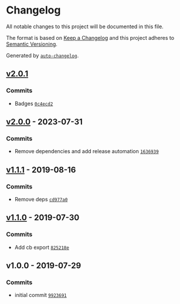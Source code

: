# Changelog

All notable changes to this project will be documented in this file.

The format is based on [Keep a Changelog](https://keepachangelog.com/en/1.0.0/)
and this project adheres to [Semantic Versioning](https://semver.org/spec/v2.0.0.html).

Generated by [`auto-changelog`](https://github.com/CookPete/auto-changelog).

## [v2.0.1](https://github.com/bcomnes/p-temporary-directory/compare/v2.0.0...v2.0.1)

### Commits

- Badges [`0c4ecd2`](https://github.com/bcomnes/p-temporary-directory/commit/0c4ecd227a92e9996ea51faf3ca0d0cf80f128ea)

## [v2.0.0](https://github.com/bcomnes/p-temporary-directory/compare/v1.1.1...v2.0.0) - 2023-07-31

### Commits

- Remove dependencies and add release automation [`1636939`](https://github.com/bcomnes/p-temporary-directory/commit/163693902336a2d2ed580ae7b69b6275955f7177)

## [v1.1.1](https://github.com/bcomnes/p-temporary-directory/compare/v1.1.0...v1.1.1) - 2019-08-16

### Commits

- Remove deps [`cd977a0`](https://github.com/bcomnes/p-temporary-directory/commit/cd977a027b9a42250e0976f18cdb975473087567)

## [v1.1.0](https://github.com/bcomnes/p-temporary-directory/compare/v1.0.0...v1.1.0) - 2019-07-30

### Commits

- Add cb export [`825218e`](https://github.com/bcomnes/p-temporary-directory/commit/825218e08203cd161cc2999bcb9c0b8c61368b12)

## v1.0.0 - 2019-07-29

### Commits

- initial commit [`9923691`](https://github.com/bcomnes/p-temporary-directory/commit/9923691f461eec7ec78c2b824229f36a3ac29d6f)
